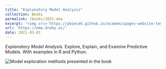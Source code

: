 ```yaml
---
title: "Explanatory Model Analysis"
collection: Books
permalink: /books/2021-ema
excerpt: "<img src='https://pbiecek.github.io/academicpages-website-temp/images/icon-book-ema.png' align='left' width='150'> Explore, Explain, and Examine Predictive Models. With examples in R and Python. "
url: 'https://ema.drwhy.ai/'
date: 2021-03-01
---
```



*Explanatory Model Analysis.*
Explore, Explain, and Examine Predictive Models. With examples in R and Python.

![Model exploration methods presented in the book](https://ema.drwhy.ai/figure/UMEPpiramide.png)


